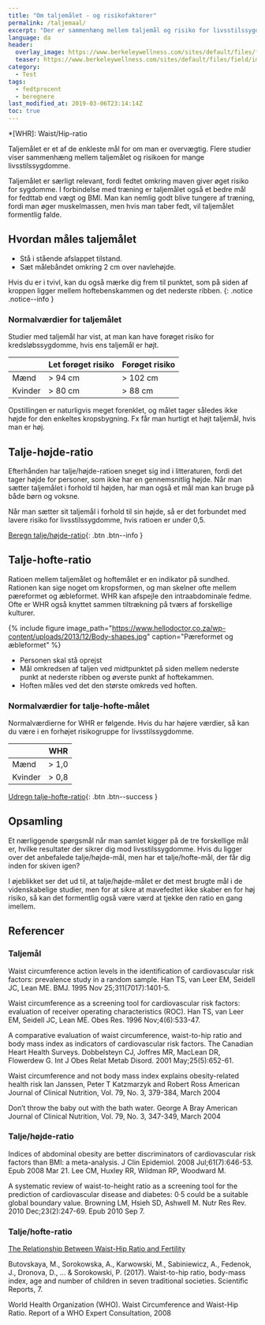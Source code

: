 ```yaml
---
title: "Om taljemålet - og risikofaktorer"
permalink: /taljemaal/
excerpt: "Der er sammenhæng mellem taljemål og risiko for livsstilssygdomme. Taljemålet er også et bedre mål for fedttab end vægttab."
language: da
header:
  overlay_image: https://www.berkeleywellness.com/sites/default/files/field/image/waist-measurement-MF_998_380.webp
  teaser: https://www.berkeleywellness.com/sites/default/files/field/image/waist-measurement-MF_998_380.webp
category:
  - Test
tags:
  - fedtprocent
  - beregnere
last_modified_at: 2019-03-06T23:14:14Z
toc: true
---
```


*[WHR]: Waist/Hip-ratio

Taljemålet er et af de enkleste mål for om man er overvægtig. Flere studier viser sammenhæng mellem taljemålet og risikoen for mange livsstilssygdomme. 

Taljemålet er særligt relevant, fordi fedtet omkring maven giver øget risiko for sygdomme. I forbindelse med træning er taljemålet også et bedre mål for fedttab end vægt og BMI. Man kan nemlig godt blive tungere af træning, fordi man øger muskelmassen, men hvis man taber fedt, vil taljemålet formentlig falde.

## Hvordan måles taljemålet

- Stå i stående afslappet tilstand.
- Sæt målebåndet omkring 2 cm over navlehøjde. 

Hvis du er i tvivl, kan du også mærke dig frem til punktet, som på siden af kroppen ligger mellem hoftebenskammen og det nederste ribben.
{: .notice .notice--info }

### Normalværdier for taljemålet

Studier med taljemål har vist, at man kan have forøget risiko for kredsløbssygdomme, hvis ens taljemål er højt.

|         | Let forøget risiko | Forøget risiko |
|---------|--------------------|----------------|
| Mænd    | > 94 cm            | > 102 cm       |
| Kvinder | > 80 cm            | > 88 cm        |

Opstillingen er naturligvis meget forenklet, og målet tager således ikke højde for den enkeltes kropsbygning. Fx får man hurtigt et højt taljemål, hvis man er høj.

## Talje-højde-ratio

Efterhånden har talje/højde-ratioen sneget sig ind i litteraturen, fordi det tager højde for personer, som ikke har en gennemsnitlig højde. Når man sætter taljemålet i forhold til højden, har man også et mål man kan bruge på både børn og voksne.

Når man sætter sit taljemål i forhold til sin højde, så er det forbundet med lavere risiko for livsstilssygdomme, hvis ratioen er under 0,5.

[Beregn talje/højde-ratio](https://www.health-calc.com/body-composition/waist-to-height-ratio){: .btn .btn--info }

## Talje-hofte-ratio

Ratioen mellem taljemålet og hoftemålet er en indikator på sundhed. Rationen kan sige noget om kropsformen, og man skelner ofte mellem pæreformet og æbleformet. WHR kan afspejle den intraabdominale fedme. Ofte er WHR også knyttet sammen tiltrækning på tværs af forskellige kulturer. 

{% include figure image_path="https://www.hellodoctor.co.za/wp-content/uploads/2013/12/Body-shapes.jpg" caption="Pæreformet og æbleformet" %}

- Personen skal stå oprejst
- Mål omkredsen af taljen ved midtpunktet på siden mellem nederste punkt at nederste ribben og øverste punkt af hoftekammen.
- Hoften måles ved det den største omkreds ved hoften.

### Normalværdier for talje-hofte-målet

Normalværdierne for WHR er følgende. Hvis du har højere værdier, så kan du være i en forhøjet risikogruppe for livsstilssygdomme.

|         | WHR     |
|---------|---------|
| Mænd    | > 1,0   |
| Kvinder | > 0,8   |

[Udregn talje-hofte-ratio](https://www.sundhed.dk/sundhedsfaglig/laegehaandbogen/undersoegelser-og-proever/kalkulatorer/th-talje-hofte-ratio/){: .btn .btn--success }

## Opsamling

Et nærliggende spørgsmål når man samlet kigger på de tre forskellige mål er, hvilke resultater der sikrer dig mod livsstilssygdomme. Hvis du ligger over det anbefalede talje/højde-mål, men har et talje/hofte-mål, der får dig inden for skiven igen?

I øjeblikket ser det ud til, at talje/højde-målet er det mest brugte mål i de videnskabelige studier, men for at sikre at mavefedtet ikke skaber en for høj risiko, så kan det formentlig også være værd at tjekke den ratio en gang imellem.

## Referencer

### Taljemål

Waist circumference action levels in the identification of cardiovascular risk factors: prevalence study in a random sample.
Han TS, van Leer EM, Seidell JC, Lean ME.
BMJ. 1995 Nov 25;311(7017):1401-5.

Waist circumference as a screening tool for cardiovascular risk factors: evaluation of receiver operating characteristics (ROC).
Han TS, van Leer EM, Seidell JC, Lean ME.
Obes Res. 1996 Nov;4(6):533-47.

A comparative evaluation of waist circumference, waist-to-hip ratio and body mass index as indicators of cardiovascular risk factors. The Canadian Heart Health Surveys.
Dobbelsteyn CJ, Joffres MR, MacLean DR, Flowerdew G.
Int J Obes Relat Metab Disord. 2001 May;25(5):652-61.

Waist circumference and not body mass index explains obesity-related health risk
Ian Janssen, Peter T Katzmarzyk and Robert Ross
American Journal of Clinical Nutrition, Vol. 79, No. 3, 379-384, March 2004

Don’t throw the baby out with the bath water.
George A Bray
American Journal of Clinical Nutrition, Vol. 79, No. 3, 347-349, March 2004

### Talje/højde-ratio

Indices of abdominal obesity are better discriminators of cardiovascular risk factors than BMI: a meta-analysis.
J Clin Epidemiol. 2008 Jul;61(7):646-53. Epub 2008 Mar 21.
Lee CM, Huxley RR, Wildman RP, Woodward M.

A systematic review of waist-to-height ratio as a screening tool for the prediction of cardiovascular disease and diabetes: 0·5 could be a suitable global boundary value.
Browning LM, Hsieh SD, Ashwell M.
Nutr Res Rev. 2010 Dec;23(2):247-69. Epub 2010 Sep 7.

### Talje/hofte-ratio

[The Relationship Between Waist-Hip Ratio and Fertility](https://www.psychologytoday.com/us/blog/beastly-behavior/201706/the-relationship-between-waist-hip-ratio-and-fertility)

Butovskaya, M., Sorokowska, A., Karwowski, M., Sabiniewicz, A., Fedenok, J., Dronova, D., ... & Sorokowski, P. (2017). Waist-to-hip ratio, body-mass index, age and number of children in seven traditional societies. Scientific Reports, 7.

World Health Organization (WHO). Waist Circumference and Waist-Hip Ratio. Report of a WHO Expert Consultation, 2008
